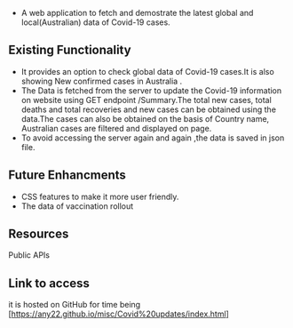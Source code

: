 - A web application to fetch and demostrate the latest global and local(Australian) data of Covid-19 cases.

## Existing Functionality 

- It provides an option to check global data of Covid-19 cases.It is also showing New confirmed cases in Australia . 
- The Data is fetched from the server to update the Covid-19 information on website using GET endpoint /Summary.The total new cases, total deaths and total recoveries and new cases can be obtained using the data.The cases can also be obtained on the basis of Country name, Australian cases are filtered and displayed on page. 
- To avoid accessing the server again and again ,the data is saved in json file.

## Future Enhancments 
- CSS features to make it more user friendly.
- The data of vaccination rollout 

## Resources 
Public APIs

## Link to access
it is hosted on GitHub for time being
[https://any22.github.io/misc/Covid%20updates/index.html]
